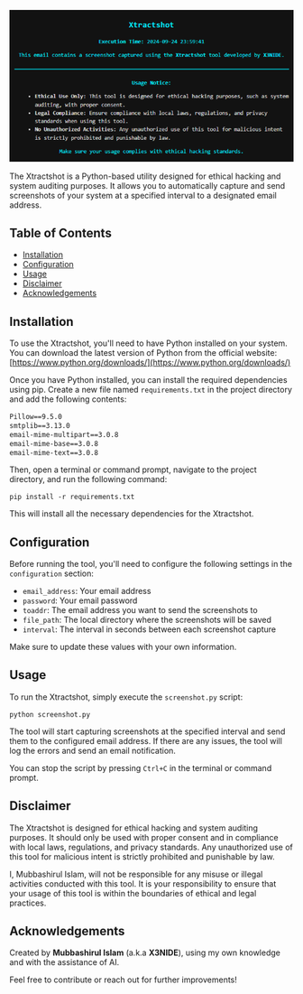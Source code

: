 
![screenshot](banner.png)

The Xtractshot is a Python-based utility designed for ethical hacking and system auditing purposes. It allows you to automatically capture and send screenshots of your system at a specified interval to a designated email address.

## Table of Contents
- [Installation](#installation)
- [Configuration](#configuration)
- [Usage](#usage)
- [Disclaimer](#disclaimer)
- [Acknowledgements](#acknowledgements)

## Installation

To use the Xtractshot, you'll need to have Python installed on your system. You can download the latest version of Python from the official website: [https://www.python.org/downloads/](https://www.python.org/downloads/)

Once you have Python installed, you can install the required dependencies using pip. Create a new file named `requirements.txt` in the project directory and add the following contents:

```
Pillow==9.5.0
smtplib==3.13.0
email-mime-multipart==3.0.8
email-mime-base==3.0.8
email-mime-text==3.0.8
```

Then, open a terminal or command prompt, navigate to the project directory, and run the following command:

```
pip install -r requirements.txt
```

This will install all the necessary dependencies for the Xtractshot.

## Configuration

Before running the tool, you'll need to configure the following settings in the `configuration` section:

- `email_address`: Your email address
- `password`: Your email password
- `toaddr`: The email address you want to send the screenshots to
- `file_path`: The local directory where the screenshots will be saved
- `interval`: The interval in seconds between each screenshot capture

Make sure to update these values with your own information.

## Usage

To run the Xtractshot, simply execute the `screenshot.py` script:

```
python screenshot.py
```

The tool will start capturing screenshots at the specified interval and send them to the configured email address. If there are any issues, the tool will log the errors and send an email notification.

You can stop the script by pressing `Ctrl+C` in the terminal or command prompt.

## Disclaimer

The Xtractshot is designed for ethical hacking and system auditing purposes. It should only be used with proper consent and in compliance with local laws, regulations, and privacy standards. Any unauthorized use of this tool for malicious intent is strictly prohibited and punishable by law.

I, Mubbashirul Islam, will not be responsible for any misuse or illegal activities conducted with this tool. It is your responsibility to ensure that your usage of this tool is within the boundaries of ethical and legal practices.

## Acknowledgements

Created by **Mubbashirul Islam** (a.k.a **X3NIDE**), using my own knowledge and with the assistance of AI.

Feel free to contribute or reach out for further improvements!


